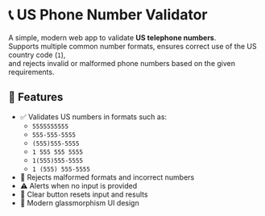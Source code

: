 # 📞 US Phone Number Validator

A simple, modern web app to validate **US telephone numbers**.  
Supports multiple common number formats, ensures correct use of the US country code (`1`),  
and rejects invalid or malformed phone numbers based on the given requirements.

## 🚀 Features

- ✅ Validates US numbers in formats such as:
  - `5555555555`
  - `555-555-5555`
  - `(555)555-5555`
  - `1 555 555 5555`
  - `1(555)555-5555`
  - `1 (555) 555-5555`
- 🚫 Rejects malformed formats and incorrect numbers
- ⚠ Alerts when no input is provided
- 🧹 Clear button resets input and results
- 🎨 Modern glassmorphism UI design
